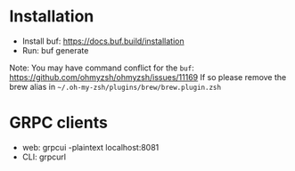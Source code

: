 # Installation

- Install buf: https://docs.buf.build/installation
- Run: buf generate

Note:
You may have command conflict for the `buf`: https://github.com/ohmyzsh/ohmyzsh/issues/11169
If so please remove the brew alias in `~/.oh-my-zsh/plugins/brew/brew.plugin.zsh`

# GRPC clients
- web: grpcui -plaintext localhost:8081
- CLI: grpcurl